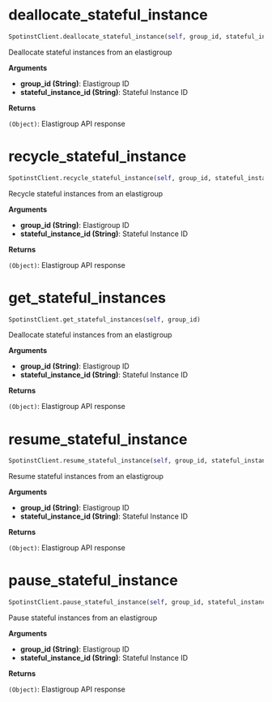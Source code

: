 <h1 id="spotinst_sdk.SpotinstClient.deallocate_stateful_instance">deallocate_stateful_instance</h1>

```python
SpotinstClient.deallocate_stateful_instance(self, group_id, stateful_instance_id)
```

Deallocate stateful instances from an elastigroup

__Arguments__

- __group_id (String)__: Elastigroup ID
- __stateful_instance_id (String)__: Stateful Instance ID

__Returns__

`(Object)`: Elastigroup API response

<h1 id="spotinst_sdk.SpotinstClient.recycle_stateful_instance">recycle_stateful_instance</h1>

```python
SpotinstClient.recycle_stateful_instance(self, group_id, stateful_instance_id)
```

Recycle stateful instances from an elastigroup

__Arguments__

- __group_id (String)__: Elastigroup ID
- __stateful_instance_id (String)__: Stateful Instance ID

__Returns__

`(Object)`: Elastigroup API response

<h1 id="spotinst_sdk.SpotinstClient.get_stateful_instances">get_stateful_instances</h1>

```python
SpotinstClient.get_stateful_instances(self, group_id)
```

Deallocate stateful instances from an elastigroup

__Arguments__

- __group_id (String)__: Elastigroup ID
- __stateful_instance_id (String)__: Stateful Instance ID

__Returns__

`(Object)`: Elastigroup API response

<h1 id="spotinst_sdk.SpotinstClient.resume_stateful_instance">resume_stateful_instance</h1>

```python
SpotinstClient.resume_stateful_instance(self, group_id, stateful_instance_id)
```

Resume stateful instances from an elastigroup

__Arguments__

- __group_id (String)__: Elastigroup ID
- __stateful_instance_id (String)__: Stateful Instance ID

__Returns__

`(Object)`: Elastigroup API response

<h1 id="spotinst_sdk.SpotinstClient.pause_stateful_instance">pause_stateful_instance</h1>

```python
SpotinstClient.pause_stateful_instance(self, group_id, stateful_instance_id)
```

Pause stateful instances from an elastigroup

__Arguments__

- __group_id (String)__: Elastigroup ID
- __stateful_instance_id (String)__: Stateful Instance ID

__Returns__

`(Object)`: Elastigroup API response

